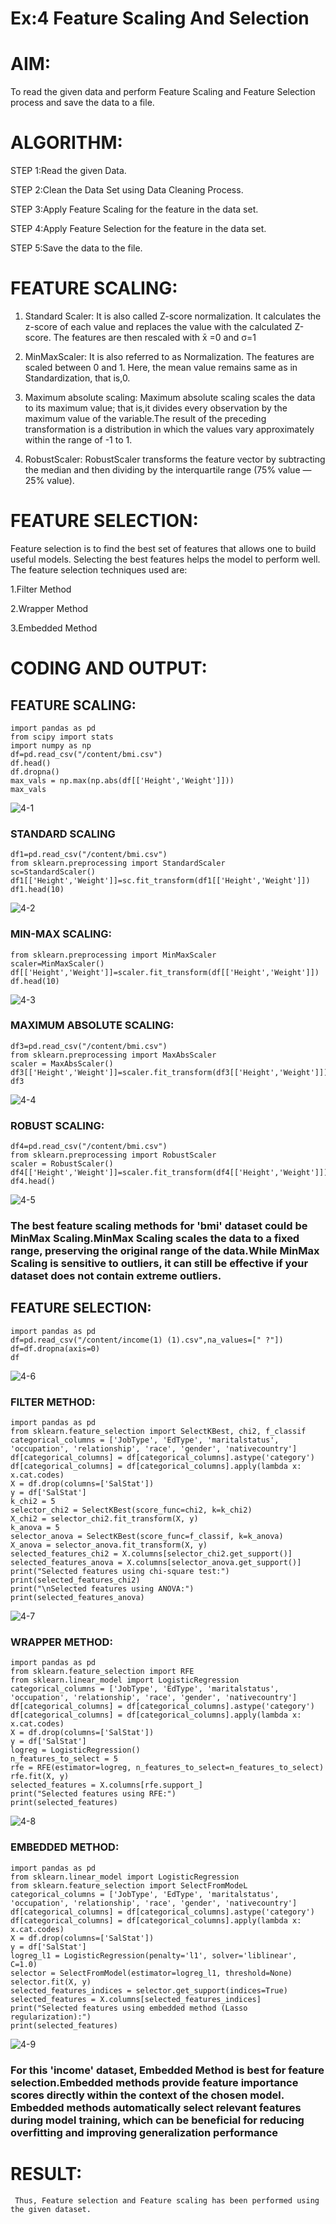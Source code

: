 # Ex:4 Feature Scaling And Selection
# AIM:
To read the given data and perform Feature Scaling and Feature Selection process and save the
data to a file.

# ALGORITHM:
STEP 1:Read the given Data.

STEP 2:Clean the Data Set using Data Cleaning Process.

STEP 3:Apply Feature Scaling for the feature in the data set.

STEP 4:Apply Feature Selection for the feature in the data set.

STEP 5:Save the data to the file.

# FEATURE SCALING:
1. Standard Scaler:
It is also called Z-score normalization. It calculates the z-score of each value and replaces the value with the calculated Z-score. The features are then rescaled with x̄ =0 and σ=1
 
2. MinMaxScaler:
It is also referred to as Normalization. The features are scaled between 0 and 1. Here, the mean value remains same as in Standardization, that is,0.
 
3. Maximum absolute scaling:
Maximum absolute scaling scales the data to its maximum value; that is,it divides every observation by the maximum value of the variable.The result of the preceding transformation is a distribution in which the values vary approximately within the range of -1 to 1.
 
4. RobustScaler:
RobustScaler transforms the feature vector by subtracting the median and then dividing by the interquartile range (75% value — 25% value).
 

# FEATURE SELECTION:
Feature selection is to find the best set of features that allows one to build useful models. Selecting the best features helps the model to perform well.
The feature selection techniques used are:

1.Filter Method

2.Wrapper Method

3.Embedded Method

# CODING AND OUTPUT:
## FEATURE SCALING:
```
import pandas as pd
from scipy import stats
import numpy as np
df=pd.read_csv("/content/bmi.csv")
df.head()
df.dropna()
max_vals = np.max(np.abs(df[['Height','Weight']]))
max_vals
```
![4-1](https://github.com/Divya110205/EXNO-4-DS/assets/119404855/3fb5d9db-ce04-4209-8200-acbdedcbf250)

### STANDARD SCALING
```
df1=pd.read_csv("/content/bmi.csv")
from sklearn.preprocessing import StandardScaler
sc=StandardScaler()
df1[['Height','Weight']]=sc.fit_transform(df1[['Height','Weight']])
df1.head(10)
```
![4-2](https://github.com/Divya110205/EXNO-4-DS/assets/119404855/6fda39e9-e16d-4b70-9f95-0d6c932bb095)

### MIN-MAX SCALING:
```
from sklearn.preprocessing import MinMaxScaler
scaler=MinMaxScaler()
df[['Height','Weight']]=scaler.fit_transform(df[['Height','Weight']])
df.head(10)
```
![4-3](https://github.com/Divya110205/EXNO-4-DS/assets/119404855/bc8913b7-53f7-4ce1-9479-b1bff3dc60bb)

### MAXIMUM ABSOLUTE SCALING:
```
df3=pd.read_csv("/content/bmi.csv")
from sklearn.preprocessing import MaxAbsScaler
scaler = MaxAbsScaler()
df3[['Height','Weight']]=scaler.fit_transform(df3[['Height','Weight']])
df3
```
![4-4](https://github.com/Divya110205/EXNO-4-DS/assets/119404855/4d1a34b3-eaab-44c8-9a58-a51ce8e3b40c)

### ROBUST SCALING:
```
df4=pd.read_csv("/content/bmi.csv")
from sklearn.preprocessing import RobustScaler
scaler = RobustScaler()
df4[['Height','Weight']]=scaler.fit_transform(df4[['Height','Weight']])
df4.head()
```
![4-5](https://github.com/Divya110205/EXNO-4-DS/assets/119404855/996daa6d-0915-4c89-8cd2-e3a756a1faa7)

   ### The best feature scaling methods for 'bmi' dataset could be MinMax Scaling.MinMax Scaling scales the data to a fixed range, preserving the original range of the data.While MinMax Scaling is sensitive to outliers, it can still be effective if your dataset does not contain extreme outliers.
## FEATURE SELECTION:
```
import pandas as pd
df=pd.read_csv("/content/income(1) (1).csv",na_values=[" ?"])
df=df.dropna(axis=0)
df
```
![4-6](https://github.com/Divya110205/EXNO-4-DS/assets/119404855/b639a79c-a565-43a4-9990-cb725bfaf892)

### FILTER METHOD:
```
import pandas as pd
from sklearn.feature_selection import SelectKBest, chi2, f_classif
categorical_columns = ['JobType', 'EdType', 'maritalstatus', 'occupation', 'relationship', 'race', 'gender', 'nativecountry']
df[categorical_columns] = df[categorical_columns].astype('category')
df[categorical_columns] = df[categorical_columns].apply(lambda x: x.cat.codes)
X = df.drop(columns=['SalStat'])
y = df['SalStat']
k_chi2 = 5
selector_chi2 = SelectKBest(score_func=chi2, k=k_chi2)
X_chi2 = selector_chi2.fit_transform(X, y)
k_anova = 5  
selector_anova = SelectKBest(score_func=f_classif, k=k_anova)
X_anova = selector_anova.fit_transform(X, y)
selected_features_chi2 = X.columns[selector_chi2.get_support()]
selected_features_anova = X.columns[selector_anova.get_support()]
print("Selected features using chi-square test:")
print(selected_features_chi2)
print("\nSelected features using ANOVA:")
print(selected_features_anova)
```
![4-7](https://github.com/Divya110205/EXNO-4-DS/assets/119404855/b512e219-58e5-41f3-8590-d1c625f68a36)

### WRAPPER METHOD:
```
import pandas as pd
from sklearn.feature_selection import RFE
from sklearn.linear_model import LogisticRegression
categorical_columns = ['JobType', 'EdType', 'maritalstatus', 'occupation', 'relationship', 'race', 'gender', 'nativecountry']
df[categorical_columns] = df[categorical_columns].astype('category')
df[categorical_columns] = df[categorical_columns].apply(lambda x: x.cat.codes)
X = df.drop(columns=['SalStat'])
y = df['SalStat']
logreg = LogisticRegression()
n_features_to_select = 5
rfe = RFE(estimator=logreg, n_features_to_select=n_features_to_select)
rfe.fit(X, y)
selected_features = X.columns[rfe.support_]
print("Selected features using RFE:")
print(selected_features)
```
![4-8](https://github.com/Divya110205/EXNO-4-DS/assets/119404855/71b2f2d8-4bc0-47e0-9924-4e81e6da0a3a)

### EMBEDDED METHOD:
```
import pandas as pd
from sklearn.linear_model import LogisticRegression
from sklearn.feature_selection import SelectFromModeL
categorical_columns = ['JobType', 'EdType', 'maritalstatus', 'occupation', 'relationship', 'race', 'gender', 'nativecountry']
df[categorical_columns] = df[categorical_columns].astype('category')
df[categorical_columns] = df[categorical_columns].apply(lambda x: x.cat.codes)
X = df.drop(columns=['SalStat'])
y = df['SalStat']
logreg_l1 = LogisticRegression(penalty='l1', solver='liblinear', C=1.0)
selector = SelectFromModel(estimator=logreg_l1, threshold=None)
selector.fit(X, y)
selected_features_indices = selector.get_support(indices=True)
selected_features = X.columns[selected_features_indices]
print("Selected features using embedded method (Lasso regularization):")
print(selected_features)
```
![4-9](https://github.com/Divya110205/EXNO-4-DS/assets/119404855/a21884e7-1a64-498f-b902-77afb2147e13)

###   For this 'income' dataset, Embedded Method is best for feature selection.Embedded methods provide feature importance scores directly within the context of the chosen model. Embedded methods automatically select relevant features during model training, which can be beneficial for reducing overfitting and improving generalization performance
# RESULT:
     Thus, Feature selection and Feature scaling has been performed using the given dataset.
